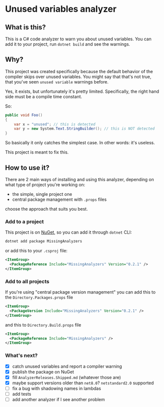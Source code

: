 # Unused variables analyzer

## What is this?

This is a C\# code analyzer to warn you about unused variables.
You can add it to your project, run `dotnet build` and see the warnings.

## Why?

This project was created specifically because the default behavior of the compiler skips over unused variables.
You might say that that's not true, that you've seen `unused variable` warnings before.

Yes, it exists, but unfortunately it's pretty limited.
Specifically, the right hand side must be a compile time constant.

So:

```cs
public void Foo()
{
    var x = "unused"; // this is detected
    var y = new System.Text.StringBuilder(); // this is NOT detected
}
```

So basically it only catches the simplest case.
In other words: it's useless.

This project is meant to fix this.

## How to use it?

There are 2 main ways of installing and using this analyzer, depending on what type of project you're working on:

- the simple, single project one
- central package management with `.props` files

choose the approach that suits you best.

### Add to a project

This project is on [NuGet](https://www.nuget.org/packages/MissingAnalyzers), so you can add it through `dotnet` CLI:

```sh
dotnet add package MissingAnalyzers
```

or add this to your `.csproj` file:

```xml
<ItemGroup>
  <PackageReference Include="MissingAnalyzers" Version="0.2.1" />
</ItemGroup>
```

### Add to all projects

If you're using "central package version management"
you can add this to the `Directory.Packages.props` file

```xml
<ItemGroup>
  <PackageVersion Include="MissingAnalyzers" Version="0.2.1" />
</ItemGroup>
```

and this to `Directory.Build.props` file

```xml
<ItemGroup>
  <PackageReference Include="MissingAnalyzers" />
</ItemGroup>
```

### What's next?

- [x] catch unused variables and report a compiler warning
- [x] publish the package on NuGet
- [x] fill `AnalyzerReleases.Shipped.md` (whatever those are)
- [x] maybe support versions older than `net8.0`? `netstandard2.0` supported
- [ ] fix a bug with shadowing names in lambdas
- [ ] add tests
- [ ] add another analyzer if I see another problem
